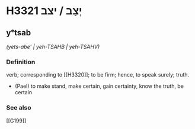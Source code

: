 # H3321 יְצַב / יצב

## yᵉtsab

_(yets-abe' | yeh-TSAHB | yeh-TSAHV)_

### Definition

verb; corresponding to [[H3320]]; to be firm; hence, to speak surely; truth.

- (Pael) to make stand, make certain, gain certainty, know the truth, be certain
### See also

[[G199]]

